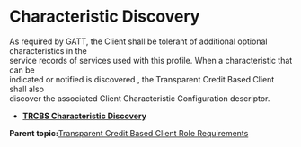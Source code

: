 # Characteristic Discovery

As required by GATT, the Client shall be tolerant of additional optional characteristics in the<br /> service records of services used with this profile. When a characteristic that can be<br /> indicated or notified is discovered , the Transparent Credit Based Client shall also<br /> discover the associated Client Characteristic Configuration descriptor.

-   **[TRCBS Characteristic Discovery](GUID-6854D233-FE74-4634-AF20-2F770D2E2C47.md)**  


**Parent topic:**[Transparent Credit Based Client Role Requirements](GUID-DBACD553-8C00-4C69-885D-5A48A64D1987.md)

